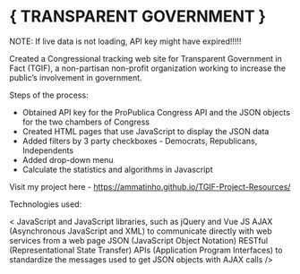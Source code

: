 # { TRANSPARENT GOVERNMENT } 

NOTE: If live data is not loading, API key might have expired!!!!!

Created a Congressional tracking web site for Transparent Government in Fact (TGIF), a non-partisan non-profit 
organization working to increase the public’s involvement in government.

Steps of the process:

- Obtained API key for the ProPublica Congress API and the JSON objects for the two chambers of Congress
- Created HTML pages that use JavaScript to display the JSON data 
- Added filters by 3 party checkboxes - Democrats, Republicans, Independents 
- Added drop-down menu 
- Calculate the statistics and algorithms in Javascript

Visit my project here - https://ammatinho.github.io/TGIF-Project-Resources/

Technologies used:

< JavaScript and JavaScript libraries, such as jQuery and Vue JS AJAX (Asynchronous JavaScript and XML) 
to communicate directly with web services from a web page JSON (JavaScript Object Notation) 
RESTful (Representational State Transfer) APIs (Application Program Interfaces) to standardize the messages
used to get JSON objects with AJAX calls />
